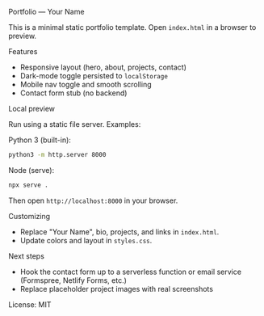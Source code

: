 Portfolio — Your Name

This is a minimal static portfolio template. Open `index.html` in a browser to preview.

Features
- Responsive layout (hero, about, projects, contact)
- Dark-mode toggle persisted to `localStorage`
- Mobile nav toggle and smooth scrolling
- Contact form stub (no backend)

Local preview

Run using a static file server. Examples:

Python 3 (built-in):

```bash
python3 -m http.server 8000
```

Node (serve):

```bash
npx serve .
```

Then open `http://localhost:8000` in your browser.

Customizing
- Replace "Your Name", bio, projects, and links in `index.html`.
- Update colors and layout in `styles.css`.

Next steps
- Hook the contact form up to a serverless function or email service (Formspree, Netlify Forms, etc.)
- Replace placeholder project images with real screenshots

License: MIT
